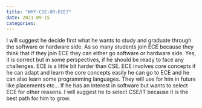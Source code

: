 ```yaml
---
title: "WHY-CSE-OR-ECE?"
date: 2021-09-15
categories:
---
```


 I will suggest he decide first what he wants to study and graduate through the software or hardware side. As so many students join ECE because they think that if they join ECE they can either go software or hardware side. Yes, it is correct but in some perspectives, if he should be ready to face any challenges. ECE is a little bit harder than CSE. ECE involves core concepts if he can adapt and learn the core concepts easily he can go to ECE and he can also learn some programming languages. They will use for him in future like placements etc... If he has an interest in software but wants to select ECE for other reasons. I will suggest he to select CSE/IT because it is the best path for him to grow. 